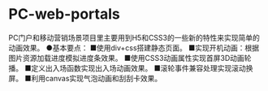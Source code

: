 # PC-web-portals
PC门户和移动营销场景项目里主要用到H5和CSS3的一些新的特性来实现简单的动画效果。
●基本要点：
■使用div+css搭建静态页面。
■实现开机动画：根据图片资源加载进度模拟进度条效果。
■使用CSS3动画属性实现首屏3D动画轮播。
■定义出入场函数实现出入场动画效果。
■滚轮事件兼容处理实现滚动换屏。
■利用canvas实现气泡动画和刮刮卡效果。
